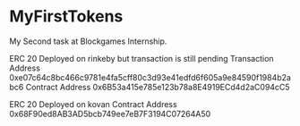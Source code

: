 # MyFirstTokens
My Second task at Blockgames Internship.

ERC 20 Deployed on rinkeby but transaction is still pending
Transaction Address 0xe07c64c8bc466c9781e4fa5cff80c3d93e41edfd6f605a9e84590f1984b2abc6
Contract Address 0x6B53a415e785e123b78a8E4919ECd4d2aC094cC5

ERC 20 Deployed on kovan 
Contract Address 0x68F90ed8AB3AD5bcb749ee7eB7F3194C07264A50
